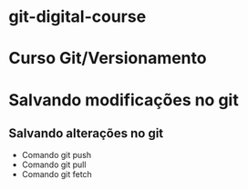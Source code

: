 # git-digital-course
# Curso Git/Versionamento

# Salvando modificações no git  
## Salvando alterações  no git 
* Comando git push
* Comando git pull
* Comando git fetch
